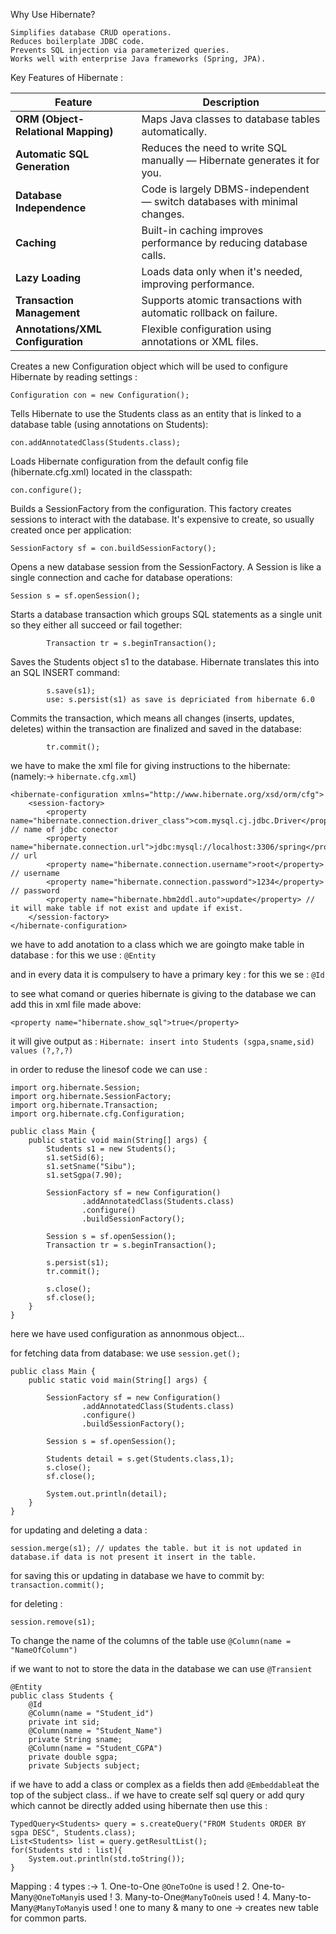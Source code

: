 Why Use Hibernate?
```
Simplifies database CRUD operations.
Reduces boilerplate JDBC code.
Prevents SQL injection via parameterized queries.
Works well with enterprise Java frameworks (Spring, JPA).
```

Key Features of Hibernate :

| Feature                             | Description                                                               |
| ----------------------------------- | ------------------------------------------------------------------------- |
| **ORM (Object-Relational Mapping)** | Maps Java classes to database tables automatically.                       |
| **Automatic SQL Generation**        | Reduces the need to write SQL manually — Hibernate generates it for you.  |
| **Database Independence**           | Code is largely DBMS-independent — switch databases with minimal changes. |
| **Caching**                         | Built-in caching improves performance by reducing database calls.         |
| **Lazy Loading**                    | Loads data only when it's needed, improving performance.                  |
| **Transaction Management**          | Supports atomic transactions with automatic rollback on failure.          |
| **Annotations/XML Configuration**   | Flexible configuration using annotations or XML files.                    |

Creates a new Configuration object which will be used to configure Hibernate by reading settings :
```
Configuration con = new Configuration();
```
Tells Hibernate to use the Students class as an entity that is linked to a database table (using annotations on Students):
```
con.addAnnotatedClass(Students.class);
```
Loads Hibernate configuration from the default config file (hibernate.cfg.xml) located in the classpath:
```
con.configure();
```
Builds a SessionFactory from the configuration. This factory creates sessions to interact with the database. It's expensive to create, so usually created once per application:
```
SessionFactory sf = con.buildSessionFactory();
```
Opens a new database session from the SessionFactory. A Session is like a single connection and cache for database operations:
```
Session s = sf.openSession();
```
Starts a database transaction which groups SQL statements as a single unit so they either all succeed or fail together:
```
        Transaction tr = s.beginTransaction();
```
Saves the Students object s1 to the database. Hibernate translates this into an SQL INSERT command:
```
        s.save(s1);
        use: s.persist(s1) as save is depriciated from hibernate 6.0
```
Commits the transaction, which means all changes (inserts, updates, deletes) within the transaction are finalized and saved in the database:
```
        tr.commit();
```

we have to make the xml file for giving instructions to the hibernate: (namely:-> ```hibernate.cfg.xml```)
```
<hibernate-configuration xmlns="http://www.hibernate.org/xsd/orm/cfg">
    <session-factory>
        <property name="hibernate.connection.driver_class">com.mysql.cj.jdbc.Driver</property> // name of jdbc conector
        <property name="hibernate.connection.url">jdbc:mysql://localhost:3306/spring</property> // url
        <property name="hibernate.connection.username">root</property> // username
        <property name="hibernate.connection.password">1234</property> // password
        <property name="hibernate.hbm2ddl.auto">update</property> // it will make table if not exist and update if exist.
    </session-factory>
</hibernate-configuration>
```
we have to add anotation to a class which we are goingto make table in database : 
for this we use : ```@Entity```

and in every data it is compulsery to have a primary key :
for this we se : ```@Id```

to see what comand or queries hibernate is giving to the database we can add this in xml file made above:
```
<property name="hibernate.show_sql">true</property>
```
it will give output as : ```Hibernate: insert into Students (sgpa,sname,sid) values (?,?,?)```

in order to reduse the linesof code we can use :
```
import org.hibernate.Session;
import org.hibernate.SessionFactory;
import org.hibernate.Transaction;
import org.hibernate.cfg.Configuration;

public class Main {
    public static void main(String[] args) {
        Students s1 = new Students();
        s1.setSid(6);
        s1.setSname("Sibu");
        s1.setSgpa(7.90);

        SessionFactory sf = new Configuration()
                .addAnnotatedClass(Students.class)
                .configure()
                .buildSessionFactory();

        Session s = sf.openSession();
        Transaction tr = s.beginTransaction();

        s.persist(s1);
        tr.commit();

        s.close();
        sf.close();
    }
}
```
here we have used configuration as annonmous object...

for fetching data from database:
we use ```session.get();```

```
public class Main {
    public static void main(String[] args) {

        SessionFactory sf = new Configuration()
                .addAnnotatedClass(Students.class)
                .configure()
                .buildSessionFactory();

        Session s = sf.openSession();

        Students detail = s.get(Students.class,1);
        s.close();
        sf.close();

        System.out.println(detail);
    }
}
```
for updating and deleting a data : 
```
session.merge(s1); // updates the table. but it is not updated in database.if data is not present it insert in the table.
```
for saving this or updating in database we have to commit by: ```transaction.commit();```

for deleting :
```
session.remove(s1);
```
To change the name of the columns of the table use ```@Column(name = "NameOfColumn")```

if we want to not to store the data in the database we can use ```@Transient```
```
@Entity
public class Students {
    @Id
    @Column(name = "Student_id")
    private int sid;
    @Column(name = "Student_Name")
    private String sname;
    @Column(name = "Student_CGPA")
    private double sgpa;
    private Subjects subject;
```
if we have to add a class or complex as a fields then add ```@Embeddable```at the top of the subject class..
if we have to create self sql query or add qury which cannot be directly added using hibernate then use this :
```
TypedQuery<Students> query = s.createQuery("FROM Students ORDER BY sgpa DESC", Students.class);
List<Students> list = query.getResultList();
for(Students std : list){
    System.out.println(std.toString());
}
```
Mapping : 4 types :->
        1. One-to-One ```@OneToOne``` is used !
        2. One-to-Many```@OneToMany```is used !
        3. Many-to-One```@ManyToOne```is used !
        4. Many-to-Many```@ManyToMany```is used !
one to many & many to one -> creates new table for common parts.
